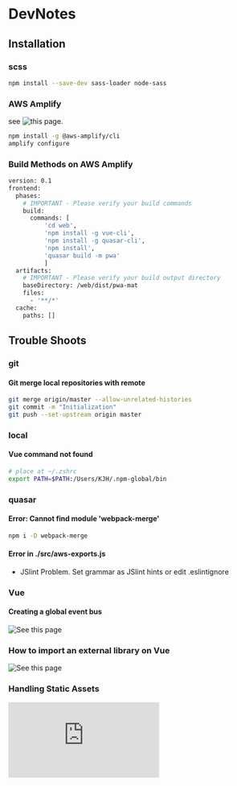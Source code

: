 # DevNotes

## Installation

### scss

```bash
npm install --save-dev sass-loader node-sass
```

### AWS Amplify

see ![this page.](https://aws-amplify.github.io/docs/)

```bash
npm install -g @aws-amplify/cli
amplify configure
```

### Build Methods on AWS Amplify

```bash
version: 0.1
frontend:
  phases:
    # IMPORTANT - Please verify your build commands
    build:
      commands: [
          'cd web',
          'npm install -g vue-cli',
          'npm install -g quasar-cli',
          'npm install',
          'quasar build -m pwa'
          ]
  artifacts:
    # IMPORTANT - Please verify your build output directory
    baseDirectory: /web/dist/pwa-mat
    files:
      - '**/*'
  cache:
    paths: []
```

## Trouble Shoots

### git

#### Git merge local repositories with remote

```bash
git merge origin/master --allow-unrelated-histories
git commit -m "Initialization"
git push --set-upstream origin master
```

### local

#### Vue command not found

```bash
# place at ~/.zshrc
export PATH=$PATH:/Users/KJH/.npm-global/bin
```

### quasar

#### Error: Cannot find module 'webpack-merge'

```bash
npm i -D webpack-merge
```

#### Error in ./src/aws-exports.js

- JSlint Problem. Set grammar as JSlint hints or edit .eslintignore

### Vue

#### Creating a global event bus

![See this page](http://andreybleme.com/2018-01-07/sharing-data-across-vuejs-components/)

### How to import an external library on Vue

![See this page](https://forum.quasar-framework.org/topic/734/how-to-load-external-dependencies-cdn-async/2)

### Handling Static Assets

![See this page](http://vuejs-templates.github.io/webpack/static.html)
